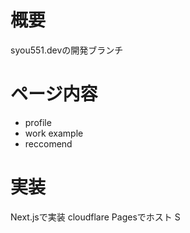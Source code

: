 # 概要
syou551.devの開発ブランチ

# ページ内容
* profile
* work example
* reccomend

# 実装
Next.jsで実装
cloudflare Pagesでホスト
S